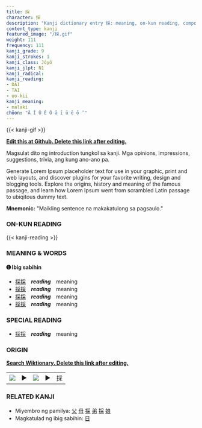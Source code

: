 ```yaml
---
title: 採
character: 採
description: "Kanji dictionary entry 採: meaning, on-kun reading, compounds, origin, related kanji"
content_type: kanji
featured_image: "/採.gif"
weight: 111
frequency: 111
kanji_grade: 9
kanji_strokes: 1
kanji_class: Jōyō
kanji_jlpt: N1
kanji_radical: 
kanji_reading: 
- DAI
- TAI
- oo-kii
kanji_meaning:
- malaki
chōon: "Ā Ī Ū Ē Ō ā ī ū ē ō ’"
---
```

[//]: # (Don't edit the line below. Kanji animated GIF code is automatically generated.)
{{< kanji-gif >}}

[//]: # (Edit below this line.)

**[Edit this at Github. Delete this link after editing.](https://github.com/tim0g/tim/tree/main/content/kanji/採/index.md)**

Magsulat dito ng introduction tungkol sa kanji. Mga opinions, impressions, suggestions, trivia, ang kung ano-ano pa.

Generate Lorem Ipsum placeholder text for use in your graphic, print and web layouts, and discover plugins for your favorite writing, design and blogging tools. Explore the origins, history and meaning of the famous passage, and learn how Lorem Ipsum went from scrambled Latin passage to ubiqitous dummy text.
 
**Mnemonic:** "Maikling sentence na makakatulong sa pagsaulo."

### ON-KUN READING

[//]: # (Don't edit the line below. ON-KUN READING code is automatically generated.)
{{< kanji-reading >}}

### MEANING & WORDS

#### ➊ **Ibig sabihin**
  - [採](../採)[採](../採)　***reading***　meaning
  - [採](../採)[採](../採)　***reading***　meaning
  - [採](../採)[採](../採)　***reading***　meaning
  - [採](../採)[採](../採)　***reading***　meaning

### SPECIAL READING
  - [採](../採)[採](../採)　***reading***　meaning

### ORIGIN

**[Search Wiktionary. Delete this link after editing.](https://wiktionary.org/wiki/採)**
<table class="kanji-table"><tr><td>
<img src="60px-採-bronze.svg.png">
</td><td>▶</td><td>
<img src="60px-採-oracle.svg.png">
</td><td>▶</td>
<td class="kanji-origin">採</td>
</tr></table>

### RELATED KANJI
- Miyembro ng pamilya: [父](../父) [母](../母) [採](../採) [弟](../弟) [採](../採) [娘](../娘)
- Magkatulad ng ibig sabihin: [日](../日)
